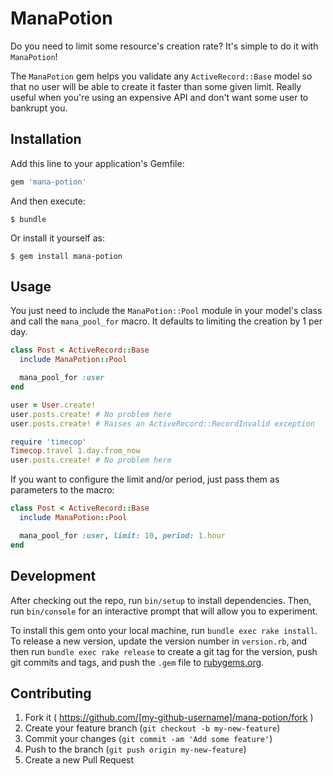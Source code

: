 # ManaPotion

Do you need to limit some resource's creation rate? It's simple to do it with `ManaPotion`!

The `ManaPotion` gem helps you validate any `ActiveRecord::Base` model so that no user will be able to create it faster than some given limit.
Really useful when you're using an expensive API and don't want some user to bankrupt you.

## Installation

Add this line to your application's Gemfile:

```ruby
gem 'mana-potion'
```

And then execute:

    $ bundle

Or install it yourself as:

    $ gem install mana-potion

## Usage

You just need to include the `ManaPotion::Pool` module in your model's class and call the `mana_pool_for` macro. It defaults to limiting the creation by 1 per day.

```ruby
class Post < ActiveRecord::Base
  include ManaPotion::Pool

  mana_pool_for :user
end

user = User.create!
user.posts.create! # No problem here
user.posts.create! # Raises an ActiveRecord::RecordInvalid exception

require 'timecop'
Timecop.travel 1.day.from_now
user.posts.create! # No problem here
```

If you want to configure the limit and/or period, just pass them as parameters to the macro:

```ruby
class Post < ActiveRecord::Base
  include ManaPotion::Pool

  mana_pool_for :user, limit: 10, period: 1.hour
end
```

## Development

After checking out the repo, run `bin/setup` to install dependencies. Then, run `bin/console` for an interactive prompt that will allow you to experiment.

To install this gem onto your local machine, run `bundle exec rake install`. To release a new version, update the version number in `version.rb`, and then run `bundle exec rake release` to create a git tag for the version, push git commits and tags, and push the `.gem` file to [rubygems.org](https://rubygems.org).

## Contributing

1. Fork it ( https://github.com/[my-github-username]/mana-potion/fork )
2. Create your feature branch (`git checkout -b my-new-feature`)
3. Commit your changes (`git commit -am 'Add some feature'`)
4. Push to the branch (`git push origin my-new-feature`)
5. Create a new Pull Request
